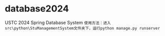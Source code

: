 # database2024
USTC 2024 Spring Database System
`使用方法：进入src\python\StuManagementSystem文件夹下，运行python manage.py runserver`
